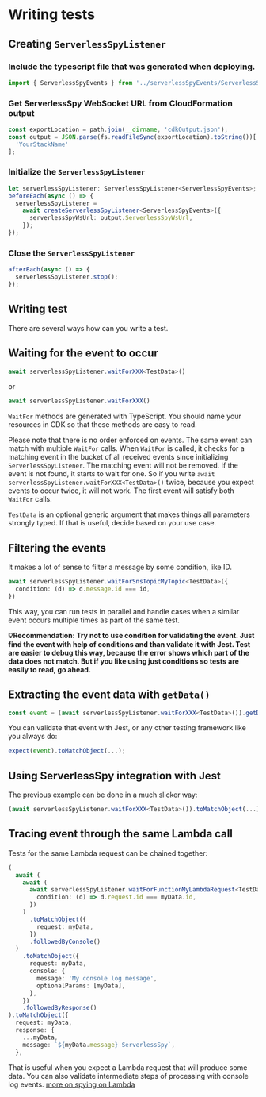 # Writing tests

## Creating `ServerlessSpyListener`

### Include the typescript file that was generated when deploying.

```typescript
import { ServerlessSpyEvents } from '../serverlessSpyEvents/ServerlessSpyEvents';
```

### Get ServerlessSpy WebSocket URL from CloudFormation output
```typescript
const exportLocation = path.join(__dirname, 'cdkOutput.json');
const output = JSON.parse(fs.readFileSync(exportLocation).toString())[
  'YourStackName'
];
```

### Initialize the `ServerlessSpyListener`
```typescript
let serverlessSpyListener: ServerlessSpyListener<ServerlessSpyEvents>;
beforeEach(async () => {
  serverlessSpyListener =
    await createServerlessSpyListener<ServerlessSpyEvents>({
      serverlessSpyWsUrl: output.ServerlessSpyWsUrl,
    });
});
```  

### Close the `ServerlessSpyListener`
```typescript
afterEach(async () => {
  serverlessSpyListener.stop();
});
```
## Writing test

There are several ways how can you write a test.

## Waiting for the event to occur

```typescript
await serverlessSpyListener.waitForXXX<TestData>()
```
or
```typescript
await serverlessSpyListener.waitForXXX()
```

`WaitFor` methods are generated with TypeScript. You should name your resources in CDK so that these methods are easy to read.

Please note that there is no order enforced on events. The same event can match with multiple `WaitFor` calls. When `WaitFor` is called, it checks for a matching event in the bucket of all received events since initializing `ServerlessSpyListener`. The matching event will not be removed. If the event is not found, it starts to wait for one. So if you write  `await serverlessSpyListener.waitForXXX<TestData>()` twice, because you expect events to occur twice, it will not work. The first event will satisfy both `WaitFor` calls. 

`TestData` is an optional generic argument that makes things all parameters strongly typed. If that is useful, decide based on your use case.

## Filtering the events

It makes a lot of sense to filter a message by some condition, like ID.
```typescript
await serverlessSpyListener.waitForSnsTopicMyTopic<TestData>({
  condition: (d) => d.message.id === id,
})
```
This way, you can run tests in parallel and handle cases when a similar event occurs multiple times as part of the same test.

**💡Recommendation: Try not to use condition for validating the event. Just find the event with help of conditions and than validate it with Jest. Test are easier to debug this way, because the error shows which part of the data does not match. But if you like using just conditions so tests are easily to read, go ahead.**

## Extracting the event data with `getData()`
```typescript
const event = (await serverlessSpyListener.waitForXXX<TestData>()).getData();
```
You can validate that event with Jest, or any other testing framework like you always do:
```typescript
expect(event).toMatchObject(...);
```

## Using ServerlessSpy integration with Jest
The previous example can be done in a much slicker way:

```typescript
(await serverlessSpyListener.waitForXXX<TestData>()).toMatchObject(...);
```

## Tracing event through the same Lambda call
Tests for the same Lambda request can be chained together:
```typescript
(
  await (
    await (
      await serverlessSpyListener.waitForFunctionMyLambdaRequest<TestData>({
        condition: (d) => d.request.id === myData.id,
      })
    )
      .toMatchObject({
        request: myData,
      })
      .followedByConsole()
  )
    .toMatchObject({
      request: myData,
      console: {
        message: 'My console log message',
        optionalParams: [myData],
      },
    })
    .followedByResponse()
).toMatchObject({
  request: myData,
  response: {
    ...myData,
    message: `${myData.message} ServerlessSpy`,
  },
```
That is useful when you expect a Lambda request that will produce some data. You can also validate intermediate steps of processing with console log events.
[more on spying on Lambda](Lambda.md)